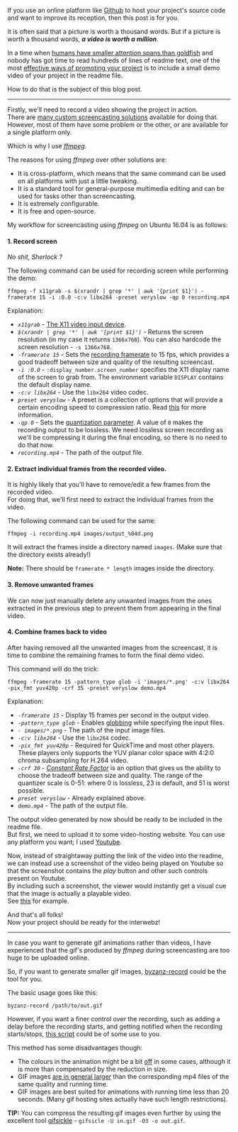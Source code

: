 If you use an online platform like [Github](https://github.com/) to host your project's source code and want to improve its reception, then this post is for you.  

It is often said that a picture is worth a thousand words. But if a picture is worth a thousand words, ***a video is worth a million***. 

In a time when [humans have smaller attention spans than goldfish](http://www.telegraph.co.uk/science/2016/03/12/humans-have-shorter-attention-span-than-goldfish-thanks-to-smart/) and nobody has got time to read hundreds of lines of readme text, one of the most [effective ways of promoting your project](https://www.quora.com/How-do-I-promote-market-and-launch-an-open-source-web-app/answer/Archit-Verma-1?srid=XiLw) is to include a small demo video of your project in the readme file.  

How to do that is the subject of this blog post.

----------------------------

Firstly, we'll need to record a video showing the project in action.  
There are [many custom screencasting solutions](http://askubuntu.com/q/4428/173003) available for doing that.  
However, most of them have some problem or the other, or are available for a single platform only.  

Which is why I use [*ffmpeg*](https://en.wikipedia.org/wiki/FFmpeg).

The reasons for using *ffmpeg* over other solutions are:  

 - It is cross-platform, which means that the same command can be used on all platforms with just a little tweaking.
 - It is a standard tool for general-purpose multimedia editing and can be used for tasks other than screencasting.
 - It is extremely configurable.
 - It is free and open-source. 

My workflow for screencasting using *ffmpeg* on Ubuntu 16.04 is as follows:  

#### 1. Record screen
 *No shit, Sherlock ?*

The following command can be used for recording screen while performing the demo:  

    ffmpeg -f x11grab -s $(xrandr | grep '*' | awk '{print $1}') -framerate 15 -i :0.0 -c:v libx264 -preset veryslow -qp 0 recording.mp4

Explanation:  

 - *`x11grab`* - [The X11 video input device](https://www.ffmpeg.org/ffmpeg-devices.html#x11grab).  
 - *`$(xrandr | grep '*' | awk '{print $1}')`* - Returns the screen resolution (in my case it returns `1366x768`). You can also hardcode the screen resolution - `-s 1366x768`.  
 - *`-framerate 15`* - Sets the [recording framerate](http://superuser.com/q/1087365/241498) to 15 fps, which provides a good tradeoff between size and quality of the resulting screencast.  
 - *`-i :0.0`* - `:display_number.screen_number` specifies the X11 display name of the screen to grab from. The environment variable `DISPLAY` contains the default display name.  
 - *`-c:v libx264`* - Use the `libx264` video codec.  
 - *`preset veryslow`* - A preset is a collection of options that will provide a certain encoding speed to compression ratio. Read [this](https://trac.ffmpeg.org/wiki/Encode/H.264) for more information.  
 - *`-qp 0`* - Sets the [quantization parameter](https://trac.ffmpeg.org/wiki/Encode/H.264#LosslessH.264). A value of `0` makes the recording output to be lossless. We need lossless screen recording as we'll be compressing it during the final encoding, so there is no need to do that now.  
 - *`recording.mp4`* - The path of the output file.  

#### 2. Extract individual frames from the recorded video.

It is highly likely that you'll have to remove/edit a few frames from the recorded video.  
For doing that, we'll first need to extract the individual frames from the video.  

The following command can be used for the same:  

    ffmpeg -i recording.mp4 images/output_%04d.png

It will extract the frames inside a directory named `images`. (Make sure that the directory exists already!)

**Note:** There should be `framerate * length` images inside the directory.

#### 3. Remove unwanted frames

We can now just manually delete any unwanted images from the ones extracted in the previous step to prevent them from appearing in the final video.  

#### 4. Combine frames back to video

After having removed all the unwanted images from the screencast, it is time to combine the remaining frames to form the final demo video.

This command will do the trick:

    ffmpeg -framerate 15 -pattern_type glob -i 'images/*.png' -c:v libx264 -pix_fmt yuv420p -crf 35 -preset veryslow demo.mp4

Explanation:  

 - *`-framerate 15`* - Display 15 frames per second in the output video.
 - *`-pattern_type glob`* - Enables <a href="https://en.wikipedia.org/wiki/Glob_(programming)">globbing</a> while specifying the input files.
 - *`- images/*.png`* - The path of the input image files.
 - *`-c:v libx264`* - Use the `libx264` codec.
 - *`-pix_fmt yuv420p`* - Required for QuickTime and most other players. These players only supports the YUV planar color space with 4:2:0 chroma subsampling for H.264 video.
 - *`-crf 30`* - [*Constant Rate Factor*](https://trac.ffmpeg.org/wiki/Encode/H.264#crf) is an option that gives us the ability to choose the tradeoff between size and quality. The range of the quantizer scale is 0-51: where 0 is lossless, 23 is default, and 51 is worst possible.
 - *`preset veryslow`* - Already explained above.
 - *`demo.mp4`* - The path of the output file.

The output video generated by now should be ready to be included in the readme file.  
But first, we need to upload it to some video-hosting website. You can use any platform you want; I used [Youtube](https://youtu.be/q40_A01v470).

Now, instead of straightaway putting the link of the video into the readme, we can instead use a screenshot of the video being played on Youtube so that the screenshot contains the *play* button and other such controls present on Youtube.  
By including such a screenshot, the viewer would instantly get a visual cue that the image is actually a playable video.  
See [this](https://github.com/Anmol-Singh-Jaggi/gDrive-auto-sync) for example.

And that's all folks!  
Now your project should be ready for the interwebz!  

----------------------------

In case you want to generate gif animations rather than videos, I have experienced that the gif's produced by *ffmpeg* during screencasting are too huge to be uploaded online.  

So, if you want to generate smaller gif images, [byzanz-record](http://linux.die.net/man/1/byzanz-record) could be the tool for you.

The basic usage goes like this:

    byzanz-record /path/to/out.gif

However, if you want a finer control over the recording, such as adding a delay before the recording starts, and getting notified when the recording starts/stops, [this script](https://github.com/Anmol-Singh-Jaggi/snippets/blob/2f07a24b23ffaeb332c38115abfdfcbfaadc79ba/snippets/multimedia/screencast-byzanz.sh) could be of some use to you.  

This method has some disadvantages though:  

 - The colours in the animation might be a bit [off](http://imgur.com/bfl3NQ4) in some cases, although it is more than compensated by the reduction in size.
 - GIF images [are in general larger](http://stackoverflow.com/q/12573604/1925388) than the corresponding mp4 files of the same quality and running time.
 - GIF images are best suited for animations with running time less than 20 seconds. (Many gif hosting sites actually have such length restrictions).

**TIP:** You can compress the resulting gif images even further by using the excellent tool [gifsickle](https://www.lcdf.org/gifsicle/) - `gifsicle -U in.gif -O3 -o out.gif`.
